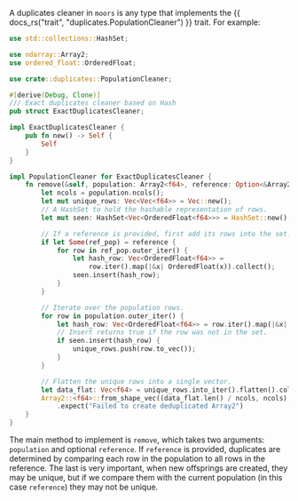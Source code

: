 A duplicates cleaner in `moors` is any type that implements the {{ docs_rs("trait", "duplicates.PopulationCleaner") }} trait. For example:

```rust
use std::collections::HashSet;

use ndarray::Array2;
use ordered_float::OrderedFloat;

use crate::duplicates::PopulationCleaner;

#[derive(Debug, Clone)]
/// Exact duplicates cleaner based on Hash
pub struct ExactDuplicatesCleaner;

impl ExactDuplicatesCleaner {
    pub fn new() -> Self {
        Self
    }
}

impl PopulationCleaner for ExactDuplicatesCleaner {
    fn remove(&self, population: Array2<f64>, reference: Option<&Array2<f64>>) -> Array2<f64> {
        let ncols = population.ncols();
        let mut unique_rows: Vec<Vec<f64>> = Vec::new();
        // A HashSet to hold the hashable representation of rows.
        let mut seen: HashSet<Vec<OrderedFloat<f64>>> = HashSet::new();

        // If a reference is provided, first add its rows into the set.
        if let Some(ref_pop) = reference {
            for row in ref_pop.outer_iter() {
                let hash_row: Vec<OrderedFloat<f64>> =
                    row.iter().map(|&x| OrderedFloat(x)).collect();
                seen.insert(hash_row);
            }
        }

        // Iterate over the population rows.
        for row in population.outer_iter() {
            let hash_row: Vec<OrderedFloat<f64>> = row.iter().map(|&x| OrderedFloat(x)).collect();
            // Insert returns true if the row was not in the set.
            if seen.insert(hash_row) {
                unique_rows.push(row.to_vec());
            }
        }

        // Flatten the unique rows into a single vector.
        let data_flat: Vec<f64> = unique_rows.into_iter().flatten().collect();
        Array2::<f64>::from_shape_vec((data_flat.len() / ncols, ncols), data_flat)
            .expect("Failed to create deduplicated Array2")
    }
}
```

The main method to implement is `remove`, which takes two arguments: `population` and optional `reference`. If `reference` is provided, duplicates are determined by comparing each row in the population to all rows in the reference. The last is very important, when new offsprings are created, they may be unique, but if we compare them with the current population (in this case `reference`) they may not be unique.
